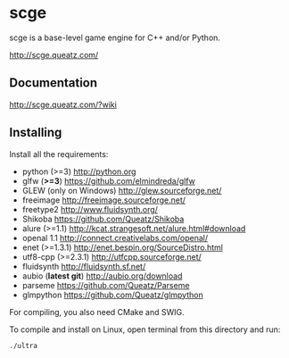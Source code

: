 scge
====

scge is a base-level game engine for C++ and/or Python.

<http://scge.queatz.com/>

Documentation
-------------

<http://scge.queatz.com/?wiki>

Installing
----------

Install all the requirements:

* python (>=3) <http://python.org>
* glfw (**>=3**) <https://github.com/elmindreda/glfw>
* GLEW (only on Windows) <http://glew.sourceforge.net/>
* freeimage <http://freeimage.sourceforge.net/>
* freetype2 <http://www.fluidsynth.org/>
* Shikoba <https://github.com/Queatz/Shikoba>
* alure (>=1.1) <http://kcat.strangesoft.net/alure.html#download>
* openal 1.1 <http://connect.creativelabs.com/openal/>
* enet (>=1.3.1) <http://enet.bespin.org/SourceDistro.html>
* utf8-cpp (>=2.3.1) <http://utfcpp.sourceforge.net/>
* fluidsynth <http://fluidsynth.sf.net/>
* aubio (**latest git**) <http://aubio.org/download>
* parseme <https://github.com/Queatz/Parseme>
* glmpython <https://github.com/Queatz/glmpython>

For compiling, you also need CMake and SWIG.

To compile and install on Linux, open terminal from this directory and run:

```bash
./ultra
```
